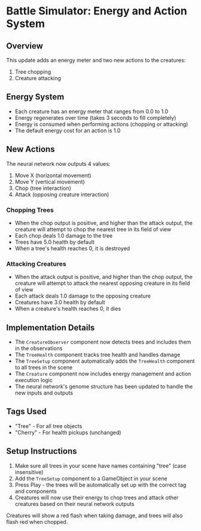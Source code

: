 # Battle Simulator: Energy and Action System

## Overview
This update adds an energy meter and two new actions to the creatures:
1. Tree chopping
2. Creature attacking

## Energy System
- Each creature has an energy meter that ranges from 0.0 to 1.0
- Energy regenerates over time (takes 3 seconds to fill completely)
- Energy is consumed when performing actions (chopping or attacking)
- The default energy cost for an action is 1.0

## New Actions
The neural network now outputs 4 values:
1. Move X (horizontal movement)
2. Move Y (vertical movement)
3. Chop (tree interaction)
4. Attack (opposing creature interaction)

### Chopping Trees
- When the chop output is positive, and higher than the attack output, the creature will attempt to chop the nearest tree in its field of view
- Each chop deals 1.0 damage to the tree
- Trees have 5.0 health by default
- When a tree's health reaches 0, it is destroyed

### Attacking Creatures
- When the attack output is positive, and higher than the chop output, the creature will attempt to attack the nearest opposing creature in its field of view
- Each attack deals 1.0 damage to the opposing creature
- Creatures have 3.0 health by default
- When a creature's health reaches 0, it dies

## Implementation Details
- The `CreatureObserver` component now detects trees and includes them in the observations
- The `TreeHealth` component tracks tree health and handles damage
- The `TreeSetup` component automatically adds the `TreeHealth` component to all trees in the scene
- The `Creature` component now includes energy management and action execution logic
- The neural network's genome structure has been updated to handle the new inputs and outputs

## Tags Used
- "Tree" - For all tree objects
- "Cherry" - For health pickups (unchanged)

## Setup Instructions
1. Make sure all trees in your scene have names containing "tree" (case insensitive)
2. Add the `TreeSetup` component to a GameObject in your scene
3. Press Play - the trees will be automatically set up with the correct tag and components
4. Creatures will now use their energy to chop trees and attack other creatures based on their neural network outputs

Creatures will show a red flash when taking damage, and trees will also flash red when chopped.